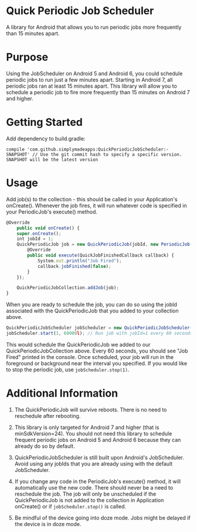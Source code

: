 # Quick Periodic Job Scheduler
A library for Android that allows you to run periodic jobs more frequently than 15 minutes apart.
# Purpose
Using the JobScheduler on Android 5 and Android 6, you could schedule periodic jobs to run just a few minutes apart.  Starting in Android 7, all periodic jobs ran at least 15 minutes apart.  This library will allow you to schedule a periodic job to fire more frequently than 15 minutes on Android 7 and higher.
# Getting Started
Add dependency to build.gradle:
```
compile 'com.github.simplymadeapps:QuickPeriodicJobScheduler:-SNAPSHOT' // Use the git commit hash to specify a specific version. SNAPSHOT will be the latest version
```
# Usage
Add job(s) to the collection - this should be called in your Application's onCreate().  Whenever the job fires, it will run whatever code is specified in your PeriodicJob's execute() method.
```javascript
@Override
    public void onCreate() {
    super.onCreate();
    int jobId = 1;
    QuickPeriodicJob job = new QuickPeriodicJob(jobId, new PeriodicJob() {
        @Override
        public void execute(QuickJobFinishedCallback callback) {
            System.out.println("Job Fired");
            callback.jobFinished(false);
        }
    });

    QuickPeriodicJobCollection.addJob(job);
}
```
When you are ready to schedule the job, you can do so using the jobId associated with the QuickPeriodicJob that you added to your collection above.
```javascript
QuickPeriodicJobScheduler jobScheduler = new QuickPeriodicJobScheduler(context);
jobScheduler.start(1, 60000l); // Run job with jobId=1 every 60 seconds
```
This would schedule the QuickPeriodicJob we added to our QuickPeriodicJobCollection above.  Every 60 seconds, you should see "Job Fired" printed in the console.
Once scheduled, your job will run in the foreground or background near the interval you specified.  If you would like to stop the periodic job, use `jobScheduler.stop(1)`. 
# Additional Information
1)  The QuickPeriodicJob will survive reboots.  There is no need to reschedule after rebooting.

2)  This library is only targeted for Android  7 and higher (that is minSdkVersion=24).  You should not need this library to schedule frequent periodic jobs on Android 5 and Android 6 because they can already do so by default.

3)  QuickPeriodicJobScheduler is still built upon Android's JobScheduler.  Avoid using any jobIds that you are already using with the default JobScheduler.

4)  If you change any code in the PeriodicJob's execute() method, it will automatically use the new code.  There should never be a need to reschedule the job.  The job will only be unscheduled if the QuickPeriodicJob is not added to the collection in Application onCreate() or if `jobScheduler.stop()` is called.

5)  Be mindful of the device going into doze mode.  Jobs might be delayed if the device is in doze mode.